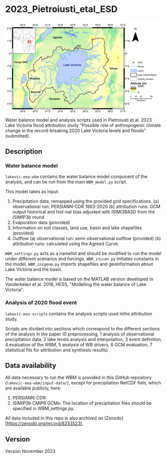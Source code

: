 # 2023_Pietroiusti_etal_ESD

<img src=/lakevic-eea-wbm/input_data/shapefiles/fig01.png alt="drawing" width="500" ALIGN=”left” /> Water balance model and analysis scripts used in Pietroiusti et al. 2023 Lake Victoria flood attribution study "Possible role of anthropogenic climate change in the record-breaking 2020 Lake Victoria levels and floods" (submitted).

## Description 

### Water balance model

`lakevic-eea-wbm` contains the water balance model component of the analysis, and can be run from the main `WBM_model.py` script. 

This model takes as input:
1. Precipitation data, remapped using the provided grid specifications. 
   (a) observational run: PERSIANN-CDR 1983-2020
   (b) attribution runs: GCM output historical and hist-nat bias adjusted with ISIMI3BASD from the ISIMIP3b round
2. Evaporation data (provided) 
3. Information on soil classes, land use, basin and lake shapefiles (provided)
4. Outflow
   (a) observational run: semi-observational outflow (provided)
   (b) attribution runs: calculated using the Agreed Curve. 

`WBM_settings.py` acts as a namelist and should be modified to run the model under different scenarios and forcings, `WBM_inicon.py` initiates constants in the model, `WBM_inigeom.py` imports shapefiles and geoinformation about Lake Victoria and the basin.

The water balance model is based on the MATLAB version developed in Vanderkelen et al. 2018, HESS, "Modelling the water balance of Lake Victoria".

### Analysis of 2020 flood event

`lakevic-eea-scripts` contains the analysis scripts used inthe attribution study. 

Scripts are divided into sections which correspond to the different sections of the analysis in the paper (0 preprocessing, 1 analysis of observational precipitation data, 2 lake levels analysis and interpolation, 3 event definition, 4 evaluation of the WBM, 5 analysis of WB drivers, 6 GCM evaluation, 7 statistical fits for attribution and synthesis results)

## Data availability 

All data necessary to run the WBM is provided in this GitHub repository (`lakevic-eea-wbm/input-data/`), except for precipitation NetCDF fiels, which are available publicly, here:
1. PERSIANN-CDR:
2. ISIMIP3b CMIP6 GCMs: 
The location of precipitation files should be specified in WBM_settings.py. 

All data included in this repo is also archived on  [Zenodo][https://zenodo.org/record/8233523].

## Version
Version November 2023
